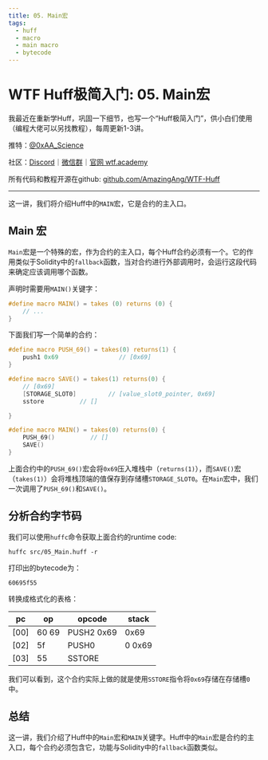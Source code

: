 ```yaml
---
title: 05. Main宏
tags:
  - huff
  - macro
  - main macro
  - bytecode
---
```


# WTF Huff极简入门: 05. Main宏

我最近在重新学Huff，巩固一下细节，也写一个“Huff极简入门”，供小白们使用（编程大佬可以另找教程），每周更新1-3讲。

推特：[@0xAA_Science](https://twitter.com/0xAA_Science)

社区：[Discord](https://discord.gg/5akcruXrsk)｜[微信群](https://docs.google.com/forms/d/e/1FAIpQLSe4KGT8Sh6sJ7hedQRuIYirOoZK_85miz3dw7vA1-YjodgJ-A/viewform?usp=sf_link)｜[官网 wtf.academy](https://wtf.academy)

所有代码和教程开源在github: [github.com/AmazingAng/WTF-Huff](https://github.com/AmazingAng/WTF-Huff)

-----

这一讲，我们将介绍Huff中的`MAIN`宏，它是合约的主入口。

## Main 宏

`Main`宏是一个特殊的宏，作为合约的主入口，每个Huff合约必须有一个。它的作用类似于Solidity中的`fallback`函数，当对合约进行外部调用时，会运行这段代码来确定应该调用哪个函数。

声明时需要用`MAIN()`关键字：

```c
#define macro MAIN() = takes (0) returns (0) {
    // ...
}
```

下面我们写一个简单的合约：

```c
#define macro PUSH_69() = takes(0) returns(1) {
    push1 0x69                 // [0x69]
}

#define macro SAVE() = takes(1) returns(0) {
    // [0x69]
    [STORAGE_SLOT0]         // [value_slot0_pointer, 0x69]
    sstore          // []

}

#define macro MAIN() = takes(0) returns(0) {
    PUSH_69()          // []
    SAVE()
}
```

上面合约中的`PUSH_69()`宏会将`0x69`压入堆栈中（`returns(1)`），而`SAVE()`宏（`takes(1)`）会将堆栈顶端的值保存到存储槽`STORAGE_SLOT0`。在`Main`宏中，我们一次调用了`PUSH_69()`和`SAVE()`。


## 分析合约字节码

我们可以使用`huffc`命令获取上面合约的runtime code:

```shell
huffc src/05_Main.huff -r
```

打印出的bytecode为：

```
60695f55
```

转换成格式化的表格：

| pc   | op     | opcode         | stack              |
|------|--------|----------------|--------------------|
| [00] | 60 69  | PUSH2 0x69     | 0x69               |
| [02] | 5f     | PUSH0          | 0 0x69             | 
| [03] | 55     | SSTORE         |                    |

我们可以看到，这个合约实际上做的就是使用`SSTORE`指令将`0x69`存储在存储槽`0`中。

## 总结

这一讲，我们介绍了Huff中的`Main`宏和`MAIN`关键字。Huff中的`Main`宏是合约的主入口，每个合约必须包含它，功能与Solidity中的`fallback`函数类似。